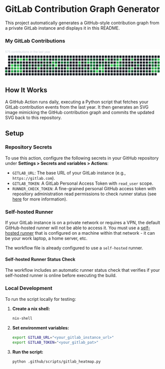 # GitLab Contribution Graph Generator

This project automatically generates a GitHub-style contribution graph from a private GitLab instance and displays it in this README.

### My GitLab Contributions

![GitLab Contributions](./gitlab-graph.svg)

## How It Works

A GitHub Action runs daily, executing a Python script that fetches your GitLab contribution events from the last year. It then generates an SVG image mimicking the GitHub contribution graph and commits the updated SVG back to this repository.

## Setup

### Repository Secrets

To use this action, configure the following secrets in your GitHub repository under **Settings > Secrets and variables > Actions**:

-   `GITLAB_URL`: The base URL of your GitLab instance (e.g., `https://gitlab.com`).
-   `GITLAB_TOKEN`: A GitLab Personal Access Token with `read_user` scope.
-   `RUNNER_CHECK_TOKEN`: A fine-grained personal GitHub access token with repository administration read permissions to check runner status (see [here](https://docs.github.com/en/rest/actions/self-hosted-runners?apiVersion=2022-11-28#list-self-hosted-runners-for-a-repository) for more information).

### Self-hosted Runner

If your GitLab instance is on a private network or requires a VPN, the default GitHub-hosted runner will not be able to access it. You must use a [self-hosted runner](https://docs.github.com/en/actions/hosting-your-own-runners/about-self-hosted-runners) that is configured on a machine within that network - it can be your work laptop, a home server, etc.

The workflow file is already configured to use a `self-hosted` runner.

#### Self-hosted Runner Status Check

The workflow includes an automatic runner status check that verifies if your self-hosted runner is online before executing the build.

### Local Development

To run the script locally for testing:

1.  **Create a nix shell:**
    ```bash
    nix-shell
    ```

2.  **Set environment variables:**
    ```bash
    export GITLAB_URL="<your_gitlab_instance_url>"
    export GITLAB_TOKEN="<your_gitlab_pat>"
    ```

3.  **Run the script:**
    ```bash
    python .github/scripts/gitlab_heatmap.py
    ```

